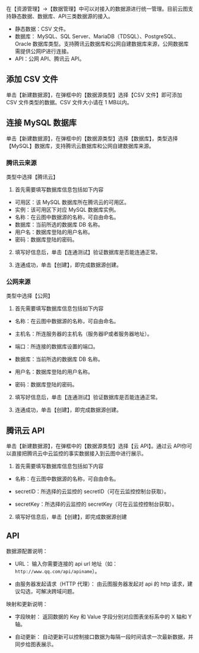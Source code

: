 


在【资源管理】->【数据管理】中可以对接入的数据源进行统一管理。目前云图支持静态数据、数据库、API三类数据源的接入。
- 静态数据：CSV 文件。
- 数据库： MySQL、SQL Server、MariaDB（TDSQL）、PostgreSQL、Oracle 数据库类型。支持腾讯云数据库和公网自建数据库来源，公网数据库需提供公网IP进行连接。
- API：公网 API、腾讯云 API。

## 添加 CSV 文件

单击【新建数据源】，在弹框中的【数据源类型】选择【CSV 文件】即可添加 CSV 文件类型的数据。CSV 文件大小请在 1 MB以内。

## 连接 MySQL 数据库

单击【新建数据源】，在弹框中的【数据源类型】选择【数据库】，类型选择【MySQL】数据库，支持腾讯云数据库和公网自建数据库来源。


### 腾讯云来源 
类型中选择【腾讯云】
1. 首先需要填写数据库信息包括如下内容
 - 可用区：该 MySQL 数据库所在腾讯云的可用区。
  - 实例：该可用区下对应 MySQL 数据库实例。
  - 名称：在云图中数据源的名称，可自由命名。
 - 数据库：当前所选的数据库 DB 名称。
 - 用户名：数据库登陆的用户名称。
 - 密码：数据库登陆的密码。

2. 填写好信息后，单击【连通测试】验证数据库是否能连通正常。

3. 连通成功，单击【创建】，即完成数据源创建。



### 公网来源

类型中选择【公网】

1. 首先需要填写数据库信息包括如下内容
 - 名称：在云图中数据源的名称，可自由命名。

 - 主机名：所连服务器的主机名（服务器IP或者服务器地址）。

 - 端口：所连接的数据库设置的端口。

 - 数据库：当前所选的数据库 DB 名称。

 - 用户名：数据库登陆的用户名称。

 - 密码：数据库登陆的密码。

2. 填写好信息后，单击【连通测试】验证数据库是否能连通正常。

3. 连通成功，单击【创建】，即完成数据源创建。



## 腾讯云 API

单击【新建数据源】，在弹框中的【数据源类型】选择【云 API】。通过云 API你可以直接把腾讯云中云监控的事实数据接入到云图中进行展示。

1. 首先需要填写数据库信息包括如下内容

 - 名称：在云图中数据源的名称，可自由命名。

 - secretID：所选择的云监控的 secretID（可在云监控控制台获取）。

 - secretKey：所选择的云监控的 secretKey（可在云监控控制台获取）。

2. 填写好信息后，单击【创建】，即完成数据源创建

## API

数据源配置说明：

- URL： 输入你需要连接的 api url 地址（如：``http://www.qq.com/api/apiname``）。

- 由服务器发起请求（HTTP 代理）： 由云图服务器发起对 api 的 http 请求，建议勾选，可解决跨域问题。

映射和更新说明：

- 字段映射： 返回数据的 Key 和 Value 字段分别对应图表坐标系中的 X 轴和 Y 轴。

- 自动更新： 自动更新可以控制接口数据为每隔一段时间请求一次最新数据，并同步给图表展示。
